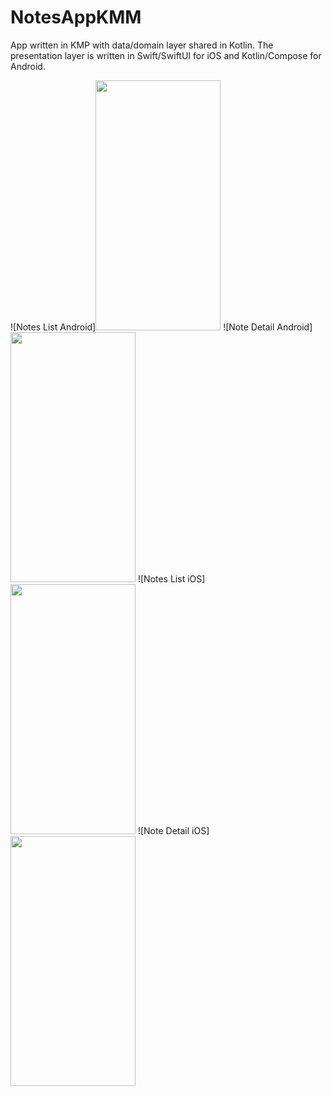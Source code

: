 # NotesAppKMM
App written in KMP with data/domain layer shared in Kotlin. The presentation layer is written in Swift/SwiftUI for iOS and Kotlin/Compose for Android.

![Notes List Android]<img src="https://raw.github.com/Tibolte/NotesAppKMM/main/raw/android_1.png" width="200" height="400" />
![Note Detail Android]<img src="https://raw.github.com/Tibolte/NotesAppKMM/main/raw/android_2.png" width="200" height="400" />
![Notes List iOS]<img src="https://raw.github.com/Tibolte/NotesAppKMM/main/raw/ios_1.png" width="200" height="400" />
![Note Detail iOS]<img src="https://raw.github.com/Tibolte/NotesAppKMM/main/raw/ios_2.png" width="200" height="400" />


